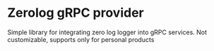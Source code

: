 # Zerolog gRPC provider

Simple library for integrating zero log logger into gRPC services.
Not customizable, supports only for personal products